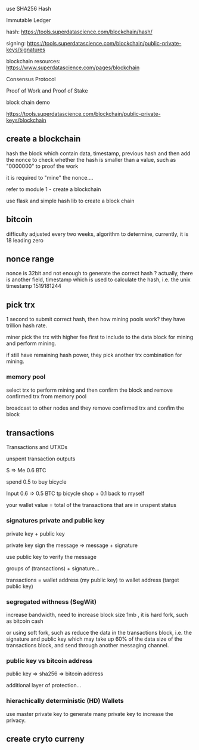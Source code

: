 use SHA256 Hash

Immutable Ledger


hash: https://tools.superdatascience.com/blockchain/hash/

signing: https://tools.superdatascience.com/blockchain/public-private-keys/signatures

blockchain resources: https://www.superdatascience.com/pages/blockchain


Consensus Protocol

Proof of Work and Proof of Stake


block chain demo

https://tools.superdatascience.com/blockchain/public-private-keys/blockchain


## create a blockchain

hash the block which contain data, timestamp, previous hash and then add the nonce to check whether the hash is smaller than a value, such as "0000000" to proof the work

it is required to "mine" the nonce.... 

refer to module 1 - create a blockchain

use flask and simple hash lib to create a block chain

## bitcoin

difficulty adjusted every two weeks, algorithm to determine, currently, it is 18 leading zero

## nonce range

nonce is 32bit and not enough to generate the correct hash ? actually, there is another field, timestamp which is used to calculate the hash, i.e. the unix timestamp 1519181244 

## pick trx

1 second to submit correct hash, then how mining pools work? they have trillion hash rate. 

miner pick the trx with higher fee first to include to the data block for mining and perform mining.

if still have remaining hash power, they pick another trx combination for mining.

### memory pool

select trx to perform mining and then confirm the block and remove confirmed trx from memory pool

broadcast to other nodes and they remove confirmed trx and confim the block

## transactions

Transactions and UTXOs

unspent transaction outputs

S => Me 0.6 BTC

spend 0.5 to buy bicycle

Input 0.6 => 0.5 BTC tp bicycle shop + 0.1 back to myself

your wallet value = total of the transactions that are in unspent status

### signatures private and public key

private key + public key

private key sign the message => message + signature

use public key to verify the message


groups of (transactions) + signature...

transactions = wallet address (my public key) to wallet address (target public key)

### segregated withness (SegWit)

increase bandwidth, need to increase block size 1mb , it is hard fork, such as bitcoin cash

or using soft fork, such as reduce the data in the transactions block, i.e. the signature and public key which may 
take up 60% of the data size of the transactions block, and send through another messaging channel.

### public key vs bitcoin address

public key => sha256 => bitcoin address

additional layer of protection...

### hierachically deterministic (HD) Wallets

use master private key to generate many private key to increase the privacy.

## create cryto curreny







